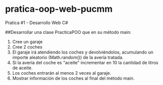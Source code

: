 # pratica-oop-web-pucmm
Pratica #1 - Desarrollo Web C#

##Desarrollar una clase PracticaPOO que en su método main:
1. Cree un garaje
2. Cree 2 coches
3. El garaje irá atendiendo los coches y devolviéndolos, acumulando un
importe aleatorio (Math.random()) de la avería tratada.
4. Si la avería del coche es "aceite" incrementar en 10 la cantidad de litros
de aceite.
5. Los coches entrarán al menos 2 veces al garaje.
6. Mostrar información de los coches al final del método main.
